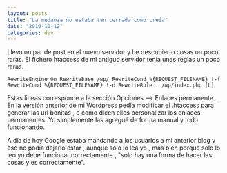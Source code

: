 ```yaml
---
layout: posts
title: "La mudanza no estaba tan cerrada como creía"
date: "2010-10-12"
categories: dev
---
```


Llevo un par de post en el nuevo servidor y he descubierto cosas un poco raras. El fichero htaccess de mi antiguo servidor tenia unas reglas un poco raras.

`RewriteEngine On RewriteBase /wp/ RewriteCond %{REQUEST_FILENAME} !-f RewriteCond %{REQUEST_FILENAME} !-d RewriteRule . /wp/index.php [L]`

Estas lineas corresponde a la sección Opciones --> Enlaces permanente . En la versión anterior de mi Wordpress pedía modificar el .htaccess para generar las url bonitas , o como dicen ellos personalizar los enlaces permanentes. Yo simplemente las agregué de forma manual y todo funcionando.

A día de hoy Google estaba mandando a los usuarios a mi anterior blog y eso no podía dejarlo estar , aunque solo lo lea yo , más bien porque solo lo leo yo debe funcionar correctamente , "solo hay una forma de hacer las cosas y es correctamente".
